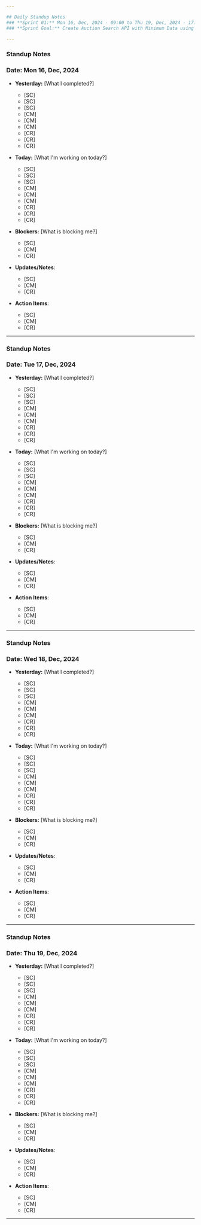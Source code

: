 ```yaml
---

## Daily Standup Notes  
### **Sprint 01:** Mon 16, Dec, 2024 - 09:00 to Thu 19, Dec, 2024 - 17:30
### **Sprint Goal:** Create Auction Search API with Minimum Data using MongDB, and CLI Tool for Seeding Auction Data

---
```


### Standup Notes  
### **Date:** Mon 16, Dec, 2024

- **Yesterday:**  [What I completed?]
  - [SC] 
  - [SC] 
  - [SC] 
  - [CM] 
  - [CM] 
  - [CM] 
  - [CR] 
  - [CR] 
  - [CR] 

- **Today:**  [What I'm working on today?]
  - [SC] 
  - [SC] 
  - [SC] 
  - [CM] 
  - [CM] 
  - [CM] 
  - [CR] 
  - [CR] 
  - [CR] 

- **Blockers:**  [What is blocking me?] 
  - [SC] 
  - [CM] 
  - [CR] 

- **Updates/Notes**: 
  - [SC] 
  - [CM] 
  - [CR] 

- **Action Items**: 
  - [SC] 
  - [CM] 
  - [CR] 

---

### Standup Notes  
### **Date:** Tue 17, Dec, 2024

- **Yesterday:**  [What I completed?]
  - [SC] 
  - [SC] 
  - [SC] 
  - [CM] 
  - [CM] 
  - [CM] 
  - [CR] 
  - [CR] 
  - [CR] 

- **Today:**  [What I'm working on today?]
  - [SC] 
  - [SC] 
  - [SC] 
  - [CM] 
  - [CM] 
  - [CM] 
  - [CR] 
  - [CR] 
  - [CR] 

- **Blockers:**  [What is blocking me?] 
  - [SC] 
  - [CM] 
  - [CR] 

- **Updates/Notes**: 
  - [SC] 
  - [CM] 
  - [CR] 

- **Action Items**: 
  - [SC] 
  - [CM] 
  - [CR] 

---

### Standup Notes  
### **Date:** Wed 18, Dec, 2024

- **Yesterday:**  [What I completed?]
  - [SC] 
  - [SC] 
  - [SC] 
  - [CM] 
  - [CM] 
  - [CM] 
  - [CR] 
  - [CR] 
  - [CR] 

- **Today:**  [What I'm working on today?]
  - [SC] 
  - [SC] 
  - [SC] 
  - [CM] 
  - [CM] 
  - [CM] 
  - [CR] 
  - [CR] 
  - [CR] 

- **Blockers:**  [What is blocking me?] 
  - [SC] 
  - [CM] 
  - [CR] 

- **Updates/Notes**: 
  - [SC] 
  - [CM] 
  - [CR] 

- **Action Items**: 
  - [SC] 
  - [CM] 
  - [CR] 

---

### Standup Notes  
### **Date:** Thu 19, Dec, 2024

- **Yesterday:**  [What I completed?]
  - [SC] 
  - [SC] 
  - [SC] 
  - [CM] 
  - [CM] 
  - [CM] 
  - [CR] 
  - [CR] 
  - [CR] 

- **Today:**  [What I'm working on today?]
  - [SC] 
  - [SC] 
  - [SC] 
  - [CM] 
  - [CM] 
  - [CM] 
  - [CR] 
  - [CR] 
  - [CR] 

- **Blockers:**  [What is blocking me?] 
  - [SC] 
  - [CM] 
  - [CR] 

- **Updates/Notes**: 
  - [SC] 
  - [CM] 
  - [CR] 

- **Action Items**: 
  - [SC] 
  - [CM] 
  - [CR] 

---